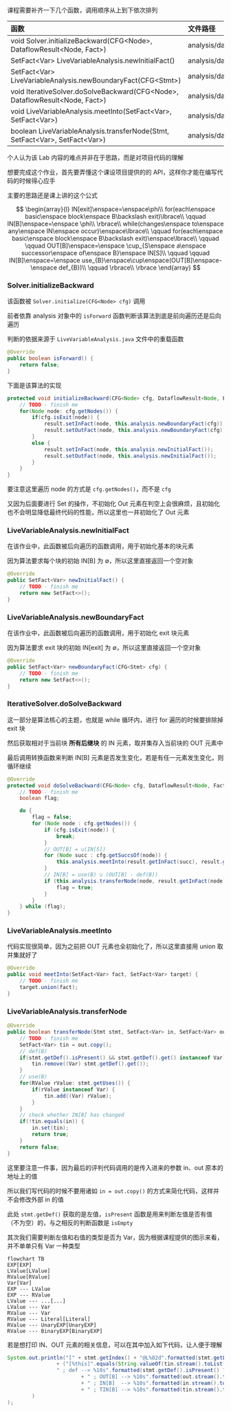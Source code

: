 课程需要补齐一下几个函数，调用顺序从上到下依次排列

| 函数 | 文件路径 |
| :-- | :-- |
| void Solver.initializeBackward(CFG\<Node\>, DataflowResult\<Node, Fact\>) | analysis/dataflow/solver/Solver.java |
| SetFact\<Var\> LiveVariableAnalysis.newInitialFact() | analysis/dataflow/analysis/LiveVariableAnalysis.java |
| SetFact\<Var\> LiveVariableAnalysis.newBoundaryFact(CFG\<Stmt\>) | analysis/dataflow/analysis/LiveVariableAnalysis.java |
| void IterativeSolver.doSolveBackward(CFG\<Node\>, DataflowResult\<Node, Fact\>) | analysis/dataflow/solver/IterativeSolver.java |
| void LiveVariableAnalysis.meetInto(SetFact\<Var\>, SetFact\<Var\>) | analysis/dataflow/analysis/LiveVariableAnalysis.java |
| boolean LiveVariableAnalysis.transferNode(Stmt, SetFact\<Var\>, SetFact\<Var\>) | analysis/dataflow/analysis/LiveVariableAnalysis.java |

个人认为该 Lab 内容的难点并非在于思路，而是对项目代码的理解

想要完成这个作业，首先要弄懂这个课设项目提供的的 API，这样你才能在编写代码的时候得心应手

主要的思路还是课上讲的这个公式

$$
\begin{array}{l}
IN[exit]\enspace=\enspace\phi\\
for(each\enspace basic\enspace block\enspace B\backslash exit)\lbrace\\
\qquad IN[B]\enspace=\enspace \phi\\
\rbrace\\
while(changes\enspace to\enspace any\enspace IN\enspace occur)\enspace\lbrace\\
\qquad for(each\enspace basic\enspace block\enspace B\backslash exit)\enspace\lbrace\\
\qquad \qquad OUT[B]\enspace=\enspace \cup_{S\enspace a\enspace successor\enspace of\enspace B}\enspace IN[S]\\
\qquad \qquad IN[B]\enspace=\enspace use_{B}\enspace\cup\enspace(OUT[B]\enspace-\enspace def_{B})\\
\qquad \rbrace\\
\rbrace
\end{array}
$$

### Solver.initializeBackward

该函数被 `Solver.initialize(CFG<Node> cfg)` 调用

前者依靠 analysis 对象中的 `isForward` 函数判断该算法到底是前向遍历还是后向遍历

判断的依据来源于 `LiveVariableAnalysis.java` 文件中的重载函数

```java
@Override
public boolean isForward() {
    return false;
}
```

下面是该算法的实现

```java
protected void initializeBackward(CFG<Node> cfg, DataflowResult<Node, Fact> result) {
    // TODO - finish me
    for(Node node: cfg.getNodes()) {
        if(cfg.isExit(node)) {
            result.setInFact(node, this.analysis.newBoundaryFact(cfg));
            result.setOutFact(node, this.analysis.newBoundaryFact(cfg));
        }
        else {
            result.setInFact(node, this.analysis.newInitialFact());
            result.setOutFact(node, this.analysis.newInitialFact());
        }
    }
}
```

要注意这里遍历 node 的方式是 `cfg.getNodes()`，而不是 `cfg`

又因为后面要进行 Set 的操作，不初始化 Out 元素在判空上会很麻烦，且初始化也不会明显降低最终代码的性能，所以这里也一并初始化了 Out 元素

### LiveVariableAnalysis.newInitialFact

在该作业中，此函数被后向遍历的函数调用，用于初始化基本的块元素

因为算法要求每个块的初始 IN\[B\] 为 ∅，所以这里直接返回一个空对象

```java
@Override
public SetFact<Var> newInitialFact() {
    // TODO - finish me
    return new SetFact<>();
}
```

### LiveVariableAnalysis.newBoundaryFact

在该作业中，此函数被后向遍历的函数调用，用于初始化 exit 块元素

因为算法要求 exit 块的初始 IN\[exit\] 为 ∅，所以这里直接返回一个空对象

```java
@Override
public SetFact<Var> newBoundaryFact(CFG<Stmt> cfg) {
    // TODO - finish me
    return new SetFact<>();
}
```

### IterativeSolver.doSolveBackward

这一部分是算法核心的主题，也就是 while 循环内，进行 for 遍历的时候要排除掉 exit 块

然后获取相对于当前块 **所有后继块** 的 IN 元素，取并集存入当前块的 OUT 元素中

最后调用转换函数来判断 IN\[B\] 元素是否发生变化，若是有任一元素发生变化，则循环继续

```java
@Override
protected void doSolveBackward(CFG<Node> cfg, DataflowResult<Node, Fact> result) {
    // TODO - finish me
    boolean flag;

    do {
        flag = false;
        for (Node node : cfg.getNodes()) {
            if (cfg.isExit(node)) {
                break;
            }
            // OUT[B] = ∪(IN[S])
            for (Node succ : cfg.getSuccsOf(node)) {
                this.analysis.meetInto(result.getInFact(succ), result.getOutFact(node));
            }
            // IN[B] = use(B) ∪ (OUT[B] - def(B))
            if (this.analysis.transferNode(node, result.getInFact(node), result.getOutFact(node))) {
                flag = true;
            }
        }
    } while (flag);
}
```

### LiveVariableAnalysis.meetInto

代码实现很简单，因为之前把 OUT 元素也全初始化了，所以这里直接用 union 取并集就好了

```java
@Override
public void meetInto(SetFact<Var> fact, SetFact<Var> target) {
    // TODO - finish me
    target.union(fact);
}
```

### LiveVariableAnalysis.transferNode



```java
@Override
public boolean transferNode(Stmt stmt, SetFact<Var> in, SetFact<Var> out) {
    // TODO - finish me
    SetFact<Var> tin = out.copy();
    // def(B)
    if(stmt.getDef().isPresent() && stmt.getDef().get() instanceof Var) {
        tin.remove((Var) stmt.getDef().get());
    }
    // use(B)
    for(RValue rValue: stmt.getUses()) {
        if(rValue instanceof Var) {
            tin.add((Var) rValue);
        }
    }
    // check whether IN[B] has changed
    if(!tin.equals(in)) {
        in.set(tin);
        return true;
	}
    return false;
}
```

这里要注意一件事，因为最后的评判代码调用的是传入进来的参数 in、out 原本的地址上的值

所以我们写代码的时候不要用诸如 `in = out.copy()` 的方式来简化代码，这样并不会修改外部 in 的值

此处 `stmt.getDef()` 获取的是左值，`isPresent` 函数是用来判断左值是否有值（不为空）的，与之相反的判断函数是 `isEmpty`

其次我们需要判断左值和右值的类型是否为 Var，因为根据课程提供的图示来看，并不单单只有 Var 一种类型

```mermaid
flowchart TB
EXP[EXP]
LValue[LValue]
RValue[RValue]
Var[Var]
EXP --- LValue
EXP --- RValue
LValue --- ...[...]
LValue --- Var
RValue --- Var
RValue --- Literal[Literal]
RValue --- UnaryEXP[UnaryEXP]
RValue --- BinaryEXP[BinaryEXP]
```

若是想打印 IN、OUT 元素的相关信息，可以在其中加入如下代码，让人便于理解

```java
System.out.println("[" + stmt.getIndex() + "@L%02d".formatted(stmt.getLineNumber()) + "]  %20s".formatted(stmt)  
                + ("[%this]".equals(String.valueOf(tin.stream().toList())) ? "" :  
                " ; def --> %10s".formatted(stmt.getDef().isPresent() ? stmt.getDef().get() : "[NULL]")  
                        + " ; OUT[B] --> %10s".formatted(out.stream().toList())  
                        + " ; IN[B]  --> %10s".formatted(in.stream().toList())  
                        + " ; TIN[B] --> %10s".formatted(tin.stream().toList())  
        )  
);
```
